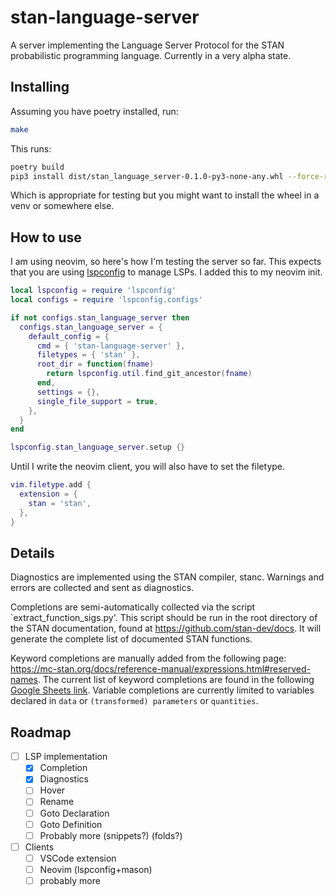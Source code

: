 # stan-language-server

A server implementing the Language Server Protocol for the STAN probabilistic
programming language. Currently in a very alpha state.

## Installing

Assuming you have poetry installed, run:
```sh
make
```

This runs:
```sh
poetry build
pip3 install dist/stan_language_server-0.1.0-py3-none-any.whl --force-reinstall
```

Which is appropriate for testing but you might want to install the wheel in a venv
or somewhere else.

## How to use

I am using neovim, so here's how I'm testing the server so far. This expects that
you are using [lspconfig](https://github.com/neovim/nvim-lspconfig) to manage LSPs.
I added this to my neovim init.

```lua
local lspconfig = require 'lspconfig'
local configs = require 'lspconfig.configs'

if not configs.stan_language_server then
  configs.stan_language_server = {
    default_config = {
      cmd = { 'stan-language-server' },
      filetypes = { 'stan' },
      root_dir = function(fname)
        return lspconfig.util.find_git_ancestor(fname)
      end,
      settings = {},
      single_file_support = true,
    },
  }
end

lspconfig.stan_language_server.setup {}
```

Until I write the neovim client, you will also have to set the filetype.

```lua
vim.filetype.add {
  extension = {
    stan = 'stan',
  },
}
```

## Details

Diagnostics are implemented using the STAN compiler, stanc.
Warnings and errors are collected and sent as diagnostics.

Completions are semi-automatically collected via the script `extract_function_sigs.py'.
This script should be run in the root directory of the STAN documentation, found at
https://github.com/stan-dev/docs. It will generate the complete list of documented
STAN functions.

Keyword completions are manually added from the following page:
https://mc-stan.org/docs/reference-manual/expressions.html#reserved-names.
The current list of keyword completions are found in the following 
[Google Sheets link](https://docs.google.com/spreadsheets/d/1MJqSPgcLxSIKI7qxCH1gVq3SKGUQL25dYww3BDaHERs/edit?usp=sharing).
Variable completions are currently limited to variables declared in `data` or `(transformed) parameters` or `quantities`.

## Roadmap

- [ ] LSP implementation
    - [x] Completion
    - [x] Diagnostics
    - [ ] Hover
    - [ ] Rename
    - [ ] Goto Declaration
    - [ ] Goto Definition
    - [ ] Probably more (snippets?) (folds?)
- [ ] Clients
    - [ ] VSCode extension
    - [ ] Neovim (lspconfig+mason)
    - [ ] probably more